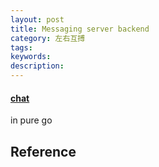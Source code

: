 ```yaml
---
layout: post
title: Messaging server backend
category: 左右互搏
tags: 
keywords: 
description: 
---
```


#### [chat](https://github.com/tinode/chat)

in pure go

#### 

## Reference
